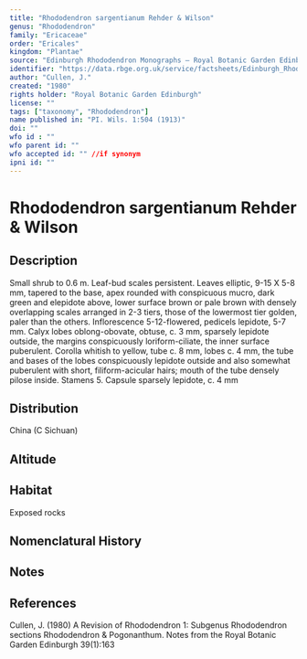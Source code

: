 ```yaml
---
title: "Rhododendron sargentianum Rehder & Wilson"
genus: "Rhododendron"
family: "Ericaceae"
order: "Ericales"
kingdom: "Plantae"
source: "Edinburgh Rhododendron Monographs – Royal Botanic Garden Edinburgh"
identifier: "https://data.rbge.org.uk/service/factsheets/Edinburgh_Rhododendron_Monographs.xhtml"
author: "Cullen, J."
created: "1980"
rights holder: "Royal Botanic Garden Edinburgh"
license: ""
tags: ["taxonomy", "Rhododendron"]
name published in: "PI. Wils. 1:504 (1913)"
doi: ""
wfo id : ""
wfo parent id: ""
wfo accepted id: "" //if synonym                      
ipni id: ""
---
```


                       

# Rhododendron sargentianum Rehder & Wilson

## Description
Small shrub to 0.6 m. Leaf-bud scales persistent. Leaves elliptic, 9-15 X 5-8 mm, tapered to the base, apex rounded with conspicuous mucro, dark green and elepidote above, lower surface brown or pale brown with densely overlapping scales arranged in 2-3 tiers, those of the lowermost tier golden, paler than the others. Inflorescence 5-12-flowered, pedicels lepidote, 5-7 mm. Calyx lobes oblong-obovate, obtuse, c. 3 mm, sparsely lepidote outside, the margins conspicuously loriform-ciliate, the inner surface puberulent. Corolla whitish to yellow, tube c. 8 mm, lobes c. 4 mm, the tube and bases of the lobes conspicuously lepidote outside and also somewhat puberulent with short, filiform-acicular hairs; mouth of the tube densely pilose inside. Stamens 5. Capsule sparsely lepidote, c. 4 mm

## Distribution
China (C Sichuan)

## Altitude


## Habitat
Exposed rocks

## Nomenclatural History

                       
## Notes


## References

Cullen, J. (1980) A Revision of Rhododendron 1: Subgenus Rhododendron sections Rhododendron & Pogonanthum. Notes from the Royal Botanic Garden Edinburgh 39(1):163
